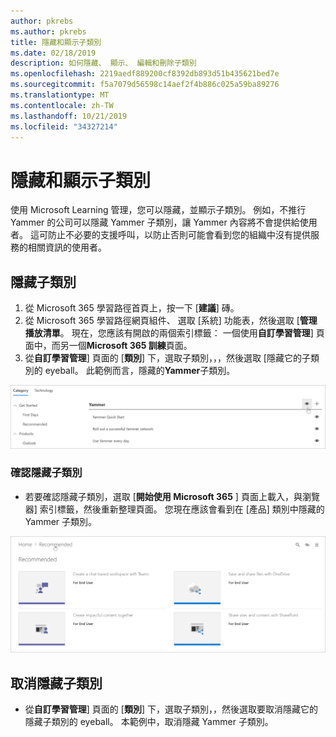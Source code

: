 ```yaml
---
author: pkrebs
ms.author: pkrebs
title: 隱藏和顯示子類別
ms.date: 02/18/2019
description: 如何隱藏、 顯示、 編輯和刪除子類別
ms.openlocfilehash: 2219aedf889200cf8392db893d51b435621bed7e
ms.sourcegitcommit: f5a7079d56598c14aef2f4b886c025a59ba89276
ms.translationtype: MT
ms.contentlocale: zh-TW
ms.lasthandoff: 10/21/2019
ms.locfileid: "34327214"
---
```

# <a name="hide-and-show-subcategories"></a>隱藏和顯示子類別

使用 Microsoft Learning 管理，您可以隱藏，並顯示子類別。 例如，不推行 Yammer 的公司可以隱藏 Yammer 子類別，讓 Yammer 內容將不會提供給使用者。 這可防止不必要的支援呼叫，以防止否則可能會看到您的組織中沒有提供服務的相關資訊的使用者。

## <a name="hide-a-subcategory"></a>隱藏子類別 

1. 從 Microsoft 365 學習路徑首頁上，按一下 [**建議**] 磚。
2. 從 Microsoft 365 學習路徑網頁組件、 選取 [系統] 功能表，然後選取 [**管理播放清單**。 現在，您應該有開啟的兩個索引標籤： 一個使用**自訂學習管理**] 頁面中，而另一個**Microsoft 365 訓練**頁面。 
3. 從**自訂學習管理**] 頁面的 [**類別**] 下，選取子類別，，，然後選取 [隱藏它的子類別的 eyeball。 此範例而言，隱藏的**Yammer**子類別。  

![cg hidesubcat.png](media/cg-hidesubcat.png)

### <a name="verify-the-subcategory-is-hidden"></a>確認隱藏子類別
- 若要確認隱藏子類別，選取 [**開始使用 Microsoft 365** ] 頁面上載入，與瀏覽器] 索引標籤，然後重新整理頁面。 您現在應該會看到在 [產品] 類別中隱藏的 Yammer 子類別。 

![cg hidesubcatrefresh.png](media/cg-hidesubcatrefresh.png)

## <a name="unhide-a-subcategory"></a>取消隱藏子類別 

- 從**自訂學習管理**] 頁面的 [**類別**] 下，選取子類別，，然後選取要取消隱藏它的隱藏子類別的 eyeball。 本範例中，取消隱藏 Yammer 子類別。